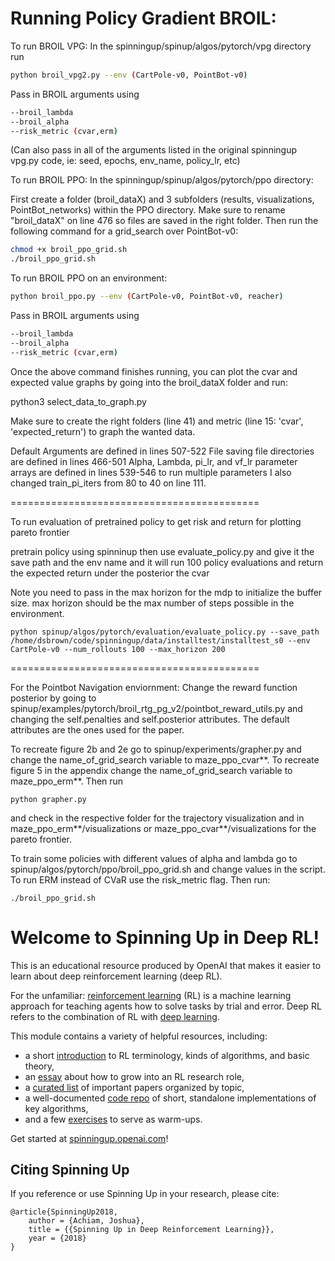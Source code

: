 Running Policy Gradient BROIL:
==================================
To run BROIL VPG:
In the spinningup/spinup/algos/pytorch/vpg directory run
```bash
python broil_vpg2.py --env (CartPole-v0, PointBot-v0)
```
Pass in BROIL arguments using
```bash
--broil_lambda
--broil_alpha
--risk_metric (cvar,erm)
```
(Can also pass in all of the arguments listed in the original spinningup vpg.py code, ie: seed, epochs, env_name, policy_lr, etc)

To run BROIL PPO:
In the spinningup/spinup/algos/pytorch/ppo directory:

First create a folder (broil_dataX) and 3 subfolders (results, visualizations, PointBot_networks) within the PPO directory. Make sure to rename "broil_dataX" on line 476 so files are saved in the right folder. Then run the following command for a grid_search over PointBot-v0:
```bash
chmod +x broil_ppo_grid.sh
./broil_ppo_grid.sh
```
To run BROIL PPO on an environment:
```bash
python broil_ppo.py --env (CartPole-v0, PointBot-v0, reacher)
```
Pass in BROIL arguments using
```bash
--broil_lambda
--broil_alpha
--risk_metric (cvar,erm)
```



Once the above command finishes running, you can plot the cvar and expected value graphs by going into the broil_dataX folder and run:

python3 select_data_to_graph.py

Make sure to create the right folders (line 41) and metric (line 15: 'cvar', 'expected_return') to graph the wanted data.




Default Arguments are defined in lines 507-522
File saving file directories are defined in lines 466-501
Alpha, Lambda, pi_lr, and vf_lr parameter arrays are defined in lines 539-546 to run multiple parameters
I also changed train_pi_iters from 80 to 40 on line 111.

===========================================

To run evaluation of pretrained policy to get risk and return for plotting pareto frontier

pretrain policy using spinninup then use evaluate_policy.py and give it the save path and the env name and it will run 100 policy evaluations and return the expected return under the posterior the cvar

Note you need to pass in the max horizon for the mdp to initialize the buffer size. max horizon should be the max number of steps possible in the environment.

```
python spinup/algos/pytorch/evaluation/evaluate_policy.py --save_path /home/dsbrown/code/spinningup/data/installtest/installtest_s0 --env CartPole-v0 --num_rollouts 100 --max_horizon 200
```
===========================================

For the Pointbot Navigation enviornment:
Change the reward function posterior by going to spinup/examples/pytorch/broil_rtg_pg_v2/pointbot_reward_utils.py and changing the self.penalties and self.posterior attributes. The default attributes are the ones used for the paper.

To recreate figure 2b and 2e go to spinup/experiments/grapher.py and change the name_of_grid_search variable to maze_ppo_cvar**. To recreate figure 5 in the appendix change the name_of_grid_search variable to maze_ppo_erm**. Then run 
```
python grapher.py
```
and check in the respective folder for the trajectory visualization and in maze_ppo_erm**/visualizations or maze_ppo_cvar**/visualizations for the pareto frontier.

To train some policies with different values of alpha and lambda go to spinup/algos/pytorch/ppo/broil_ppo_grid.sh and change values in the script. To run ERM instead of CVaR use the risk_metric flag. Then run:
```
./broil_ppo_grid.sh
```

Welcome to Spinning Up in Deep RL!
==================================

This is an educational resource produced by OpenAI that makes it easier to learn about deep reinforcement learning (deep RL).

For the unfamiliar: [reinforcement learning](https://en.wikipedia.org/wiki/Reinforcement_learning) (RL) is a machine learning approach for teaching agents how to solve tasks by trial and error. Deep RL refers to the combination of RL with [deep learning](http://ufldl.stanford.edu/tutorial/).

This module contains a variety of helpful resources, including:

- a short [introduction](https://spinningup.openai.com/en/latest/spinningup/rl_intro.html) to RL terminology, kinds of algorithms, and basic theory,
- an [essay](https://spinningup.openai.com/en/latest/spinningup/spinningup.html) about how to grow into an RL research role,
- a [curated list](https://spinningup.openai.com/en/latest/spinningup/keypapers.html) of important papers organized by topic,
- a well-documented [code repo](https://github.com/openai/spinningup) of short, standalone implementations of key algorithms,
- and a few [exercises](https://spinningup.openai.com/en/latest/spinningup/exercises.html) to serve as warm-ups.

Get started at [spinningup.openai.com](https://spinningup.openai.com)!


Citing Spinning Up
------------------

If you reference or use Spinning Up in your research, please cite:

```
@article{SpinningUp2018,
    author = {Achiam, Joshua},
    title = {{Spinning Up in Deep Reinforcement Learning}},
    year = {2018}
}
```
